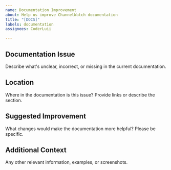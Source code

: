 ```yaml
---
name: Documentation Improvement
about: Help us improve ChannelWatch documentation
title: "[DOCS]"
labels: documentation
assignees: CoderLuii

---
```


## Documentation Issue
Describe what's unclear, incorrect, or missing in the current documentation.

## Location
Where in the documentation is this issue? Provide links or describe the section.

## Suggested Improvement
What changes would make the documentation more helpful? Please be specific.

## Additional Context
Any other relevant information, examples, or screenshots.
